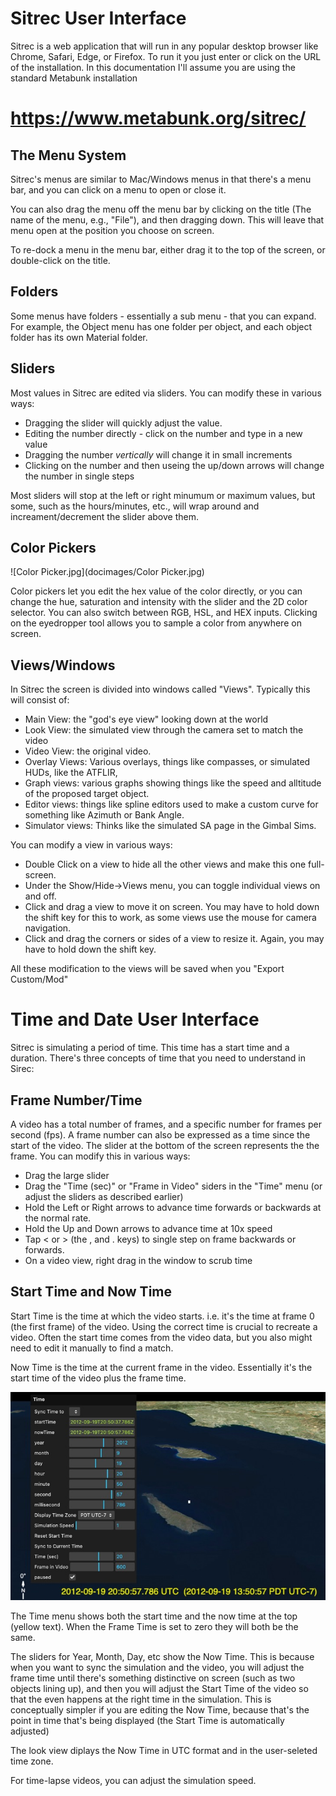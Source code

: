 # Sitrec User Interface

Sitrec is a web application that will run in any popular desktop browser like Chrome, Safari, Edge, or Firefox. To run it you just enter or click on the URL of the installation. In this documentation I'll assume you are using the standard Metabunk installation 

# https://www.metabunk.org/sitrec/

## The Menu System

Sitrec's menus are similar to Mac/Windows menus in that there's a menu bar, and you can click on a menu to open or close it.

You can also drag the menu off the menu bar by clicking on the title (The name of the menu, e.g., "File"), and then dragging down. This will leave that menu open at the position you choose on screen. 

To re-dock a menu in the menu bar, either drag it to the top of the screen, or double-click on the title. 

## Folders

Some menus have folders - essentially a sub menu - that you can expand. For example, the Object menu has one folder per object, and each object folder has its own Material folder. 

## Sliders

Most values in Sitrec are edited via sliders. You can modify these in various ways:

- Dragging the slider will quickly adjust the value.
- Editing the number directly - click on the number and type in a new value
- Dragging the number _vertically_ will change it in small increments
- Clicking on the number and then useing the up/down arrows will change the number in single steps

Most sliders will stop at the left or right minumum or maximum values, but some, such as the hours/minutes, etc., will wrap around and increament/decrement the slider above them. 

## Color Pickers
![Color Picker.jpg](docimages/Color Picker.jpg)

Color pickers let you edit the hex value of the color directly, or you can change the hue, saturation and intensity with the slider and the 2D color selector. You can also switch between RGB, HSL, and HEX inputs. Clicking on the eyedropper tool allows you to sample a color from anywhere on screen. 

## Views/Windows

In Sitrec the screen is divided into windows called "Views". Typically this will consist of:

- Main View: the "god's eye view" looking down at the world
- Look View: the simulated view through the camera set to match the video
- Video View: the original video.
- Overlay Views: Various overlays, things like compasses, or simulated HUDs, like the ATFLIR, 
- Graph views: various graphs showing things like the speed and alltitude of the proposed target object. 
- Editor views: things like spline editors used to make a custom curve for something like Azimuth or Bank Angle.
- Simulator views: Thinks like the simulated SA page in the Gimbal Sims. 

You can modify a view in various ways:

- Double Click on a view to hide all the other views and make this one full-screen. 
- Under the Show/Hide->Views menu, you can toggle individual views on and off.
- Click and drag a view to move it on screen. You may have to hold down the shift key for this to work, as some views use the mouse for camera navigation. 
- Click and drag the corners or sides of a view to resize it. Again, you may have to hold down the shift key.

All these modification to the views will be saved when you "Export Custom/Mod"
 
# Time and Date User Interface

Sitrec is simulating a period of time. This time has a start time and a duration. There's three concepts of time that you need to understand in Sirec:

## Frame Number/Time

A video has a total number of frames, and a specific number for frames per second (fps). A frame number can also be expressed as a time since the start of the video. The slider at the bottom of the screen represents the the frame. You can modify this in various ways:

- Drag the large slider
- Drag the "Time (sec)" or "Frame in Video" siders in the "Time" menu (or adjust the sliders as described earlier)
- Hold the Left or Right arrows to advance time forwards or backwards at the normal rate.
- Hold the Up and Down arrows to advance time at 10x speed
- Tap < or > (the , and . keys) to single step on frame backwards or forwards. 
- On a video view, right drag in the window to scrub time

## Start Time and Now Time

Start Time is the time at which the video starts. i.e. it's the time at frame 0 (the first frame) of the video. Using the correct time is crucial to recreate a video. Often the start time comes from the video data, but you also might need to edit it manually to find a match.

Now Time is the time at the current frame in the video. Essentially it's the start time of the video plus the frame time. 

![time-menu.jpg](docimages/time-menu.jpg)

The Time menu shows both the start time and the now time at the top (yellow text). When the Frame Time is set to zero they will both be the same. 

The sliders for Year, Month, Day, etc show the Now Time. This is because when you want to sync the simulation and the video, you will adjust the frame time until there's something distinctive on screen (such as two objects lining up), and then you will adjust the Start Time of the video so that the even happens at the right time in the simulation. This is conceptually simpler if you are editing the Now Time, because that's the point in time that's being displayed (the Start Time is automatically adjusted)

The look view diplays the Now Time in UTC format and in the user-seleted time zone. 

For time-lapse videos, you can adjust the simulation speed. 

